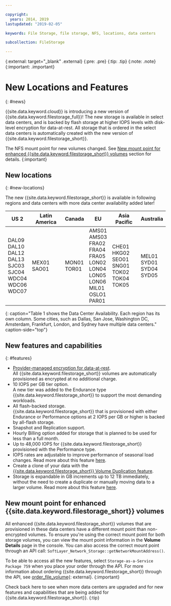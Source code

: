 ```yaml
---

copyright:
  years: 2014, 2019
lastupdated: "2019-02-05"

keywords: File Storage, file storage, NFS, locations, data centers

subcollection: FileStorage

---
```

{:external: target="_blank" .external}
{:pre: .pre}
{:tip: .tip}
{:note: .note}
{:important: .important}

# New Locations and Features
{: #news}

{{site.data.keyword.cloud}} is introducing a new version of {{site.data.keyword.filestorage_full}}! The new storage is available in select data centers, and is backed by flash storage at higher IOPS levels with disk-level encryption for data-at-rest. All storage that is ordered in the select data centers is automatically created with the new version of {{site.data.keyword.filestorage_short}}.

The NFS mount point for new volumes changed. See [New mount point for enhanced {{site.data.keyword.filestorage_short}} volumes](#new-mount-point-for-enhanced-file-storage-volumes) section for details.
{:important}

## New locations
{: #new-locations}

The new {{site.data.keyword.filestorage_short}} is available in following regions and data centers with more data center availability added later!

|US 2|Latin America|Canada|EU|Asia Pacific|Australia|
|-----|-----|-----|-----|-----|------|
| DAL09<br >DAL10<br />DAL12<br />DAL13<br />SJC03<br />SJC04<br />WDC04<br />WDC06<br />WDC07 | MEX01<br />SAO01 | MON01<br />TOR01  | AMS01<br />AMS03<br />FRA02<br />FRA04<br />FRA05<br />LON02<br />LON04<br />LON05<br />LON06<br />MIL01<br />OSLO1<br />PAR01 | CHE01<br />HKG02<br />SEO01<br />SNG01<br />TOK02<br />TOK04<br />TOK05 | MEL01<br />SYD01<br />SYD04<br />SYD05 |
{: caption="Table 1 shows the Data Center Availability. Each region has its own column. Some cities, such as Dallas, San Jose, Washington DC, Amsterdam, Frankfurt, London, and Sydney have multiple data centers." caption-side="top"}


## New features and capabilities
{: #features}

- [Provider-managed encryption for data-at-rest](/docs/infrastructure/FileStorage?topic=FileStorage-encryption). <br/> All {{site.data.keyword.filestorage_short}} volumes are automatically provisioned as encrypted at no additional charge.
- 10 IOPS per GB tier option. <br/> A new tier was added to the Endurance type {{site.data.keyword.filestorage_short}} to support the most demanding workloads.
- All flash-backed storage. <br/> {{site.data.keyword.filestorage_short}} that is provisioned with either Endurance or Performance options at 2 IOPS per GB or higher is backed by all-flash storage.
- Snapshot and Replication support.
- Hourly Billing option added for storage that is planned to be used for less than a full month.
- Up to 48,000 IOPS for {{site.data.keyword.filestorage_short}} provisioned with the Performance type.
- IOPS rates are adjustable to improve performance of seasonal load changes. Read more about this feature [here](/docs/infrastructure/FileStorage?topic=FileStorage-adjustingIOPS).
- Create a clone of your data with the [{{site.data.keyword.filestorage_short}} Volume Duplication feature](/docs/infrastructure/FileStorage?topic=FileStorage-duplicatevolume).
- Storage is expandable in GB increments up to 12 TB immediately, without the need to create a duplicate or manually moving data to a larger volume. Read more about this feature [here](/docs/infrastructure/FileStorage?topic=FileStorage-expandCapacity).

## New mount point for enhanced {{site.data.keyword.filestorage_short}} volumes

All enhanced {{site.data.keyword.filestorage_short}} volumes that are provisioned in these data centers have a different mount point than non-encrypted volumes. To ensure you're using the correct mount point for both storage volumes, you can view the mount point information in the **Volume Details** page in the console. You can also access the correct mount point through an API call: `SoftLayer_Network_Storage::getNetworkMountAddress()`.

To be able to access all the new features, select `Storage-as-a-Service Package 759` when you place your order through the API. For more information about ordering {{site.data.keyword.filestorage_short}} through the API, see [order_file_volume](https://softlayer-python.readthedocs.io/en/latest/api/managers/file/#SoftLayer.managers.file.FileStorageManager.order_file_volume){: external}.
{:important}

Check back here to see when more data centers are upgraded and for new features and capabilities that are being added for {{site.data.keyword.filestorage_short}}.
{:tip}
